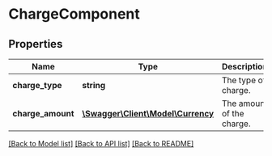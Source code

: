 # ChargeComponent

## Properties
Name | Type | Description | Notes
------------ | ------------- | ------------- | -------------
**charge_type** | **string** | The type of charge. | [optional] 
**charge_amount** | [**\Swagger\Client\Model\Currency**](Currency.md) | The amount of the charge. | [optional] 

[[Back to Model list]](../README.md#documentation-for-models) [[Back to API list]](../README.md#documentation-for-api-endpoints) [[Back to README]](../README.md)


